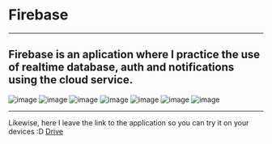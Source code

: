 # Firebase
---
Firebase is an aplication where I practice the use of realtime database, auth and notifications using the cloud service.
---
![image](https://github.com/SrbastianM/Firebase/assets/61092885/20db0b75-b1df-42b2-b7e8-8656ee118ad6)
![image](https://github.com/SrbastianM/Firebase/assets/61092885/f9aa7533-ad66-4a2e-b8a5-237da00a0bad)
![image](https://github.com/SrbastianM/Firebase/assets/61092885/641e31c4-0523-4ef9-bf80-dd7edbcfae4c)
![image](https://github.com/SrbastianM/Firebase/assets/61092885/7ec16f29-c0e8-4d27-8e3c-4bcbfa7e1a19)
![image](https://github.com/SrbastianM/Firebase/assets/61092885/abbc88c2-74cb-4fec-b4dd-f7bea2747921)
![image](https://github.com/SrbastianM/Firebase/assets/61092885/9e485426-2793-4546-a52e-e13caeea211a)
![image](https://github.com/SrbastianM/Firebase/assets/61092885/f94ac625-4eff-4413-8c88-8342ed248e8c)

--- 
Likewise, here I leave the link to the application so you can try it on your devices :D
[Drive](https://drive.google.com/file/d/1Aie7C4pCwyIYxjzJlqReYxiKJCOAN1n3/view?usp=sharing)
